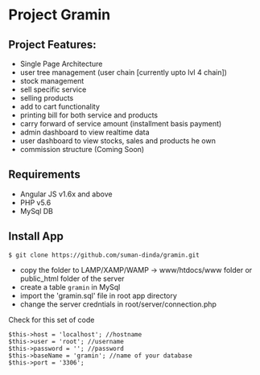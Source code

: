 # Project Gramin

## Project Features:

- Single Page Architecture
- user tree management (user chain [currently upto lvl 4 chain])
- stock management
- sell specific service
- selling products
- add to cart functionality
- printing bill for both service and products
- carry forward of service amount (installment basis payment)
- admin dashboard to view realtime data
- user dashboard to view stocks, sales and products he own
- commission structure (Coming Soon)

## Requirements

- Angular JS v1.6x and above
- PHP v5.6
- MySql DB

## Install App

    $ git clone https://github.com/suman-dinda/gramin.git

- copy the folder to LAMP/XAMP/WAMP -> www/htdocs/www folder or public_html folder of the server
- create a table `gramin` in MySql
- import the 'gramin.sql' file in root app directory
- change the server credntials in root/server/connection.php

Check for this set of code

    $this->host = 'localhost'; //hostname
    $this->user = 'root'; //username
    $this->password = ''; //password
    $this->baseName = 'gramin'; //name of your database
    $this->port = '3306';


